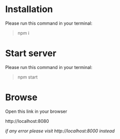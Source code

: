 # Installation

Please run this command in your terminal:

> npm i

# Start server

Please run this command in your terminal:

> npm start

# Browse

Open this link in your browser

http://localhost:8080

<i>if any error please visit http://localhost:8000 instead</i>
